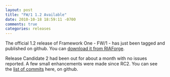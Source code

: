 ```yaml
---
layout: post
title: "FW/1 1.2 Available"
date: 2010-10-18 18:59:11 -0700
comments: true
categories: releases
---
```

The official 1.2 release of Framework One - FW/1 - has just been tagged and published on github. You can [download it from RIAForge](http://fw1.riaforge.org/).

Release Candidate 2 had been out for about a month with no issues reported. A few small enhancements were made since RC2. You can see the [list of commits](http://github.com/seancorfield/fw1/commits/master) here, on github.
